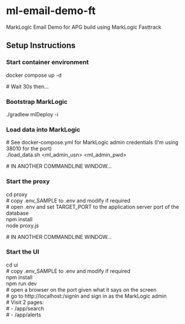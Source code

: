 # ml-email-demo-ft
MarkLogic Email Demo for APG build using MarkLogic Fasttrack

## Setup Instructions

### Start container environment

docker compose up -d

\# Wait 30s then...

### Bootstrap MarkLogic

./gradlew mlDeploy -i

### Load data into MarkLogic

\# See docker-compose.yml for MarkLogic admin credentials (I'm using 38010 for the port)  
./load_data.sh <ml_admin_usn> <ml_admin_pwd> <port>

\# IN ANOTHER COMMANDLINE WINDOW...

### Start the proxy

cd proxy  
\# copy .env_SAMPLE to .env and modify if required  
\# open .env and set TARGET_PORT to the application server port of the database  
npm install  
node proxy.js

\# IN ANOTHER COMMANDLINE WINDOW...

### Start the UI

cd ui  
\# copy .env_SAMPLE to .env and modify if required  
npm install  
npm run dev  
\# open a browser on the port given what it says on the screen  
\# go to http://localhost:<port>/signin and sign in as the MarkLogic admin  
\# Visit 2 pages:  
\#    - /app/search  
\#    - /app/alerts